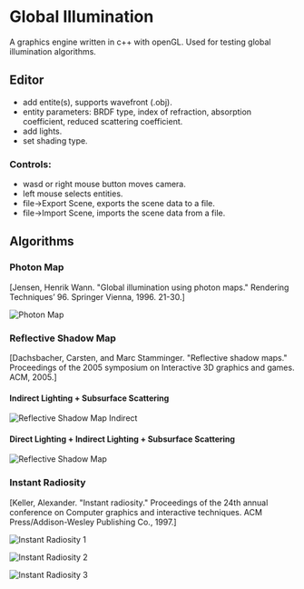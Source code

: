 # Global Illumination

A graphics engine written in c++ with openGL. Used for testing global illumination algorithms.

## Editor

+ add entite(s), supports wavefront (.obj).
+ entity parameters: BRDF type, index of refraction, absorption coefficient, reduced scattering coefficient.
+ add lights.
+ set shading type.

### Controls:
+ wasd or right mouse button moves camera.
+ left mouse selects entities.
+ file->Export Scene, exports the scene data to a file.
+ file->Import Scene, imports the scene data from a file.

## Algorithms

### Photon Map
[Jensen, Henrik Wann. "Global illumination using photon maps." Rendering Techniques’ 96. Springer Vienna, 1996. 21-30.]

![Photon Map](https://github.com/Gregjksmith/Global-Illumination/blob/master/images/photonMapDiffuse.png?raw=true)

### Reflective Shadow Map
[Dachsbacher, Carsten, and Marc Stamminger. "Reflective shadow maps." Proceedings of the 2005 symposium on Interactive 3D graphics and games. ACM, 2005.]

#### Indirect Lighting + Subsurface Scattering

![Reflective Shadow Map Indirect](https://github.com/Gregjksmith/Global-Illumination/blob/master/images/Reflective%20Shadow%20Map%20Indirect.png?raw=true)

#### Direct Lighting + Indirect Lighting + Subsurface Scattering

![Reflective Shadow Map](https://github.com/Gregjksmith/Global-Illumination/blob/master/images/Reflective%20Shadow%20Map.png?raw=true)

### Instant Radiosity
[Keller, Alexander. "Instant radiosity." Proceedings of the 24th annual conference on Computer graphics and interactive techniques. ACM Press/Addison-Wesley Publishing Co., 1997.]

![Instant Radiosity 1](https://github.com/Gregjksmith/Global-Illumination/blob/master/images/Instant%20Radiosity%203.png?raw=true)

![Instant Radiosity 2](https://github.com/Gregjksmith/Global-Illumination/blob/master/images/Instant%20Radiosity%201.png?raw=true)

![Instant Radiosity 3](https://github.com/Gregjksmith/Global-Illumination/blob/master/images/Instant%20Radiosity%202.png?raw=true)
